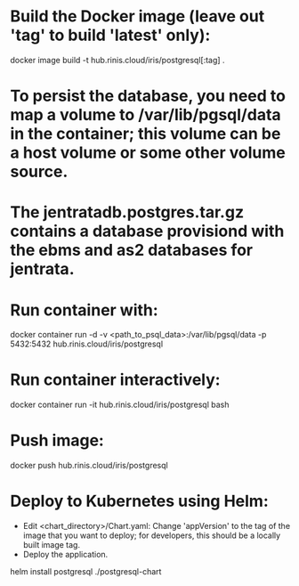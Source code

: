 # Build the Docker image (leave out 'tag' to build 'latest' only):

docker image build -t hub.rinis.cloud/iris/postgresql[:tag] .

# To persist the database, you need to map a volume to /var/lib/pgsql/data in the container; this volume can be a host volume or some other volume source.
# The jentratadb.postgres.tar.gz contains a database provisiond with the ebms and as2 databases for jentrata.
# Run container with:

docker container run -d -v <path_to_psql_data>:/var/lib/pgsql/data -p 5432:5432 hub.rinis.cloud/iris/postgresql

# Run container interactively:

docker container run -it hub.rinis.cloud/iris/postgresql bash

# Push image:

docker push hub.rinis.cloud/iris/postgresql

# Deploy to Kubernetes using Helm:

-	Edit <chart_directory>/Chart.yaml: Change 'appVersion' to the tag of the image that you want to deploy;
	for developers, this should be a locally built image tag.
-	Deploy the application.

helm install postgresql ./postgresql-chart

